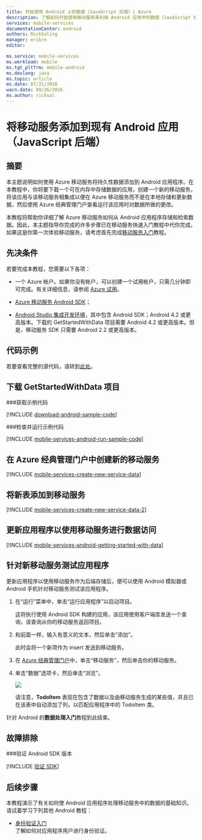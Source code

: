 ```yaml
---
title: 开始使用 Android 上的数据（JavaScript 后端）| Azure
description: 了解如何开始使用移动服务来利用 Android 应用中的数据（JavaScript 后端）。
services: mobile-services
documentationCenter: android
authors: RickSaling
manager: erikre
editor: 

ms.service: mobile-services
ms.workload: mobile
ms.tgt_pltfrm: mobile-android
ms.devlang: java
ms.topic: article
ms.date: 07/21/2016
wacn.date: 09/26/2016
ms.author: ricksal
---
```


# 将移动服务添加到现有 Android 应用（JavaScript 后端）

## 摘要

本主题说明如何使用 Azure 移动服务将持久性数据添加到 Android 应用程序。在本教程中，你将要下载一个可在内存中存储数据的应用，创建一个新的移动服务，将该应用与该移动服务相集成以便在 Azure 移动服务而不是在本地存储和更新数据，然后使用 Azure 经典管理门户查看运行该应用时对数据所做的更改。

本教程将帮助你详细了解 Azure 移动服务如何从 Android 应用程序存储和检索数据。因此，本主题指导你完成的许多步骤已在移动服务快速入门教程中代你完成。如果这是你第一次体验移动服务，请考虑首先完成[移动服务入门](./mobile-services-android-get-started.md)教程。

## 先决条件

若要完成本教程，您需要以下各项：

- 一个 Azure 帐户。如果你没有帐户，可以创建一个试用帐户，只需几分钟即可完成。有关详细信息，请参阅 <a href="https://www.azure.cn/pricing/1rmb-trial/" target="_blank">Azure 试用</a>。

- [Azure 移动服务 Android SDK]；
- [Android Studio 集成开发环境](https://developer.android.com/sdk/index.html)，其中包含 Android SDK；Android 4.2 或更高版本。下载的 GetStartedWithData 项目需要 Android 4.2 或更高版本。但是，移动服务 SDK 只需要 Android 2.2 或更高版本。

## 代码示例

若要查看完整的源代码，请转到<a href="https://github.com/Azure/mobile-services-samples/tree/master/GettingStartedWithData/AndroidStudio">此处</a>。

## 下载 GetStartedWithData 项目

###获取示例代码

[!INCLUDE [download-android-sample-code](../../includes/download-android-sample-code.md)]

###检查并运行示例代码

[!INCLUDE [mobile-services-android-run-sample-code](../../includes/mobile-services-android-run-sample-code.md)]

## 在 Azure 经典管理门户中创建新的移动服务

[!INCLUDE [mobile-services-create-new-service-data](../../includes/mobile-services-create-new-service-data.md)]

## 将新表添加到移动服务

[!INCLUDE [mobile-services-create-new-service-data-2](../../includes/mobile-services-create-new-service-data-2.md)]

## 更新应用程序以使用移动服务进行数据访问

[!INCLUDE [mobile-services-android-getting-started-with-data](../../includes/mobile-services-android-getting-started-with-data.md)]

## 针对新移动服务测试应用程序

更新应用程序以使用移动服务作为后端存储后，便可以使用 Android 模拟器或 Android 手机针对移动服务测试该应用程序。

1. 在“运行”菜单中，单击“运行应用程序”以启动项目。

	这将执行使用 Android SDK 构建的应用，该应用使用客户端库发送一个查询，该查询从你的移动服务返回项目。

2. 和前面一样，输入有意义的文本，然后单击“添加”。

   	此时会将一个新项作为 insert 发送到移动服务。

3. 在 [Azure 经典管理门户](https://manage.windowsazure.cn)中，单击“移动服务”，然后单击你的移动服务。

4. 单击“数据”选项卡，然后单击“浏览”。

   	![][9]
  
   	请注意，**TodoItem** 表现在包含了数据以及由移动服务生成的某些值，并且已在该表中自动添加了列，以匹配应用程序中的 TodoItem 类。

针对 Android 的**数据处理入门**教程到此结束。

## 故障排除

###验证 Android SDK 版本

[!INCLUDE [验证 SDK](../../includes/mobile-services-verify-android-sdk-version.md)]

## 后续步骤

本教程演示了有关如何使 Android 应用程序处理移动服务中的数据的基础知识。请试着学习下列其他 Android 教程：

* [身份验证入门](./mobile-services-android-get-started-users.md)
	<br/>了解如何对应用程序用户进行身份验证。

<!-- Anchors. -->
[Download the Android app project]: #download-app
[Create the mobile service]: #create-service
[Add a data table for storage]: #add-table
[Update the app to use Mobile Services]: #update-app
[Test the app against Mobile Services]: #test-app
[Next Steps]: #next-steps

<!-- Images. -->

[8]: ./media/mobile-services-android-get-started-data/mobile-dashboard-tab.png
[9]: ./media/mobile-services-android-get-started-data/mobile-todoitem-data-browse.png
[12]: ./media/mobile-services-android-get-started-data/mobile-eclipse-project.png
[13]: ./media/mobile-services-android-get-started-data/mobile-quickstart-startup-android.png
[14]: ./media/mobile-services-android-get-started-data/mobile-services-import-android-workspace.png
[15]: ./media/mobile-services-android-get-started-data/mobile-services-import-android-project.png

<!-- URLs. -->

[Azure 经典管理门户]: https://manage.windowsazure.cn/
[Azure 移动服务 Android SDK]: http://aka.ms/Iajk6q
[GitHub]: http://go.microsoft.com/fwlink/p/?LinkID=282122
[Android SDK]: https://go.microsoft.com/fwLink/p/?LinkID=280125

<!---HONumber=Mooncake_0118_2016-->